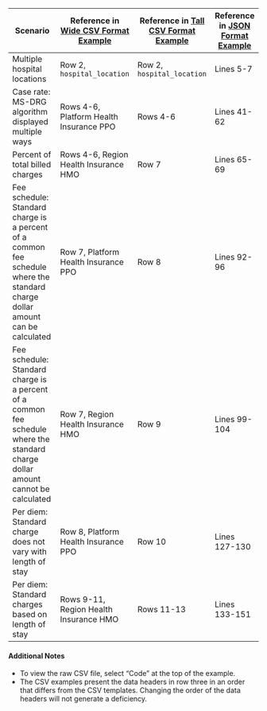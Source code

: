 | Scenario | Reference in [Wide CSV Format Example](CSV/Wide%20Format%20Examples) | Reference in [Tall CSV Format Example](CSV/Tall%20Format%20Examples) | Reference in [JSON Format Example](JSON/) |
| ----- | ---- | ---- | ---------- |
| Multiple hospital locations | Row 2, `hospital_location` | Row 2, `hospital_location` | Lines 5-7 |
| Case rate: MS-DRG algorithm displayed multiple ways | Rows 4-6, Platform Health Insurance PPO | Rows 4-6 | Lines 41-62 |
| Percent of total billed charges | Rows 4-6, Region Health Insurance HMO | Row 7 | Lines 65-69 |
| Fee schedule: Standard charge is a percent of a common fee schedule where the standard charge dollar amount can be calculated | Row 7, Platform Health Insurance PPO | Row 8 | Lines 92-96 |
| Fee schedule: Standard charge is a percent of a common fee schedule where the standard charge dollar amount cannot be calculated | Row 7, Region Health Insurance HMO  | Row 9 | Lines 99-104 |
| Per diem: Standard charge does not vary with length of stay | Row 8, Platform Health Insurance PPO | Row 10 | Lines 127-130 |
| Per diem: Standard charges based on length of stay | Rows 9-11, Region Health Insurance HMO | Rows 11-13 | Lines 133-151 |


#### Additional Notes
* To view the raw CSV file, select “Code” at the top of the example.
* The CSV examples present the data headers in row three in an order that differs from the CSV templates. Changing the order of the data headers will not generate a deficiency.

